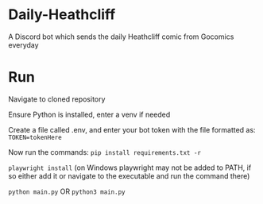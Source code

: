 # Daily-Heathcliff
A Discord bot which sends the daily Heathcliff comic from Gocomics everyday

# Run

Navigate to cloned repository

Ensure Python is installed, enter a venv if needed

Create a file called .env, and enter your bot token with the file formatted as:
```TOKEN=tokenHere```

Now run the commands:
```pip install requirements.txt -r```

```playwright install``` (on Windows playwright may not be added to PATH, if so either add it or navigate to the executable and run the command there)

```python main.py``` OR ```python3 main.py```
